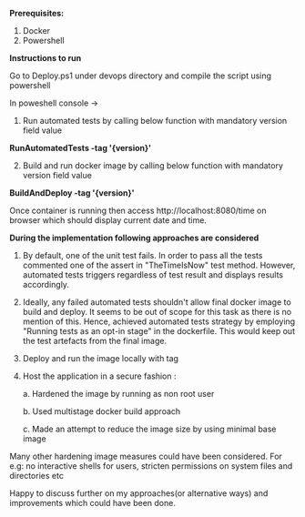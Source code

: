 

**Prerequisites:**
1. Docker
2. Powershell

**Instructions to run**

Go to Deploy.ps1 under devops directory and compile the script using powershell

In poweshell console ->

1. Run automated tests by calling below function with mandatory version field value

  **RunAutomatedTests -tag '{version}'**
  

2. Build and run docker image by calling below function with mandatory version field value

  **BuildAndDeploy -tag '{version}'** 
  
   Once container is running then access http://localhost:8080/time on browser which should display current date and time.

**During the implementation following approaches are considered**

1. By default, one of the unit test fails. In order to pass all the tests commented one of the assert in "TheTimeIsNow" test method. However, automated tests triggers regardless of test result and displays results accordingly.

2. Ideally, any failed automated tests shouldn't allow final docker image to build and deploy. It seems to be out of scope for this task as there is no mention of this. Hence, achieved automated tests strategy by employing "Running tests as an opt-in stage" in the dockerfile. This would keep out the test artefacts from the final image.

3. Deploy and run the image locally with tag

4. Host the application in a secure fashion : 

   a. Hardened the image by running as non root user
  
   b. Used multistage docker build approach
  
   c. Made an attempt to reduce the image size by using minimal base image
  
Many other hardening image measures could have been considered. For e.g: no interactive shells for users, stricten permissions on system files and directories etc

Happy to discuss further on my approaches(or alternative ways) and improvements which could have been done.

                                           



